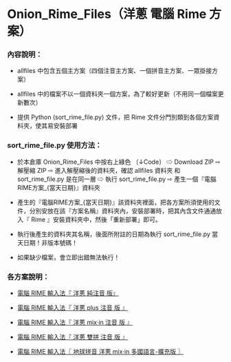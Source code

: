 # Onion_Rime_Files（洋蔥 電腦 Rime 方案）

### 內容說明：
- allfiles 中包含五個主方案（四個注音主方案、一個拼音主方案、一眾掛接方案）

- allfiles 中的檔案不以一個資料夾一個方案，為了較好更新（不用同一個檔案更新數次）

- 提供 Python (sort_rime_file.py) 文件，把 Rime 文件分門別類到各個方案資料夾，使其易安裝部署

### sort_rime_file.py 使用方法：
- 於本倉庫 Onion_Rime_Files 中按右上綠色 〔↓Code〕 ⇨ Download ZIP ⇨ 解壓縮 ZIP ⇨ 進入解壓縮後的資料夾，確認 allfiles 資料夾 和 sort_rime_file.py 是在同一層 ⇨ 執行 sort_rime_file.py ⇨ 產生一個『電腦RIME方案_{當天日期}』資料夾

- 產生的『電腦RIME方案_{當天日期}』該資料夾裡面，把各方案所須使用的文件，分別安放在該『方案名稱』資料夾內，安裝部署時，把其內含文件通通放入『 Rime 』安裝資料夾中，然後「重新部署」即可。

- 執行後產生的資料夾其名稱，後面所附註的日期為執行 sort_rime_file.py 當天日期！非版本號碼！

- 如果缺少檔案，會立即出錯無法執行！



### 各方案說明：

- [電腦 RIME 輸入法『 洋蔥 純注音 版』](https://deltazone.pixnet.net/blog/post/264319309)

- [電腦 RIME 輸入法『 洋蔥 plus 注音 版 』](https://deltazone.pixnet.net/blog/post/343650692)

- [電腦 RIME 輸入法『 洋蔥 mix‧in 注音 版 』](https://deltazone.pixnet.net/blog/post/347368709)

- [電腦 RIME 輸入法『 洋蔥 雙拼 注音 版 』](https://deltazone.pixnet.net/blog/post/359775341)

- [電腦 RIME 輸入法〖 地球拼音 洋蔥 mix‧in 多國語言-擴充版 〗](https://deltazone.pixnet.net/blog/post/353697089)

